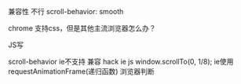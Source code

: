 兼容性 不行
scroll-behavior: smooth

chrome 支持css，但是其他主流浏览器怎么办？

JS写

scroll-behavior ie不支持
兼容 hack  ie js window.scrollTo(0, 1/8); ie使用
requestAnimationFrame(递归函数)
浏览器判断
